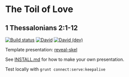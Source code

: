 # The Toil of Love
## 1 Thessalonians 2:1-12

[![Build status](https://github.com/sermons/toil/actions/workflows/build.yml/badge.svg)](https://github.com/sermons/toil/actions/workflows/build.yml)
[![David](https://img.shields.io/david/sermons/toil)](https://david-dm.org/sermons/toil)
[![David (dev)](https://img.shields.io/david/dev/sermons/toil)](https://david-dm.org/sermons/toil?type=dev)

Template presentation: [reveal-skel](https://github.com/sermons/reveal-skel)

See [INSTALL.md](INSTALL.md)
for how to make your own presentation.

Test locally with `grunt connect:serve:keepalive`
